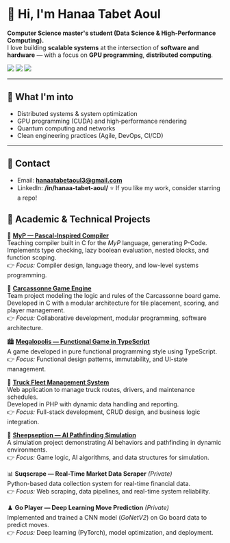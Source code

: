 # 👋 Hi, I'm Hanaa Tabet Aoul

**Computer Science master's student (Data Science & High‑Performance Computing).**  
I love building **scalable systems** at the intersection of **software and hardware** — with a focus on **GPU programming**, **distributed computing**.

<p align="left">
  <a href="mailto:hanaatabetaoul3@gmail.com"><img src="https://img.shields.io/badge/Email-hanaatabetaoul3%40gmail.com-red"></a>
  <a href="https://linkedin.com/in/hanaa-tabet-aoul/"><img src="https://img.shields.io/badge/LinkedIn-hanaa--tabet--aoul-blue"></a>
  <img src="https://img.shields.io/badge/Location-Bordeaux,%20FR-blueviolet">
</p>

---

## 🔭 What I'm into
- Distributed systems & system optimization
- GPU programming (CUDA) and high‑performance rendering
- Quantum computing and networks
- Clean engineering practices (Agile, DevOps, CI/CD)

---

## 🤝 Contact
- Email: **hanaatabetaoul3@gmail.com**  
- LinkedIn: **/in/hanaa-tabet-aoul/**
⭐️ If you like my work, consider starring a repo!


## 📂 Academic & Technical Projects

🧠 [**MyP — Pascal-Inspired Compiler**](https://github.com/USERNAME/MyP-A-Pascal-Inspired-Compiler)  
Teaching compiler built in C for the *MyP* language, generating P-Code.  
Implements type checking, lazy boolean evaluation, nested blocks, and function scoping.  
👉 *Focus:* Compiler design, language theory, and low-level systems programming.

🎲 [**Carcassonne Game Engine**](https://github.com/USERNAME/carcassone)  
Team project modeling the logic and rules of the Carcassonne board game.  
Developed in C with a modular architecture for tile placement, scoring, and player management.  
👉 *Focus:* Collaborative development, modular programming, software architecture.

🏙️ [**Megalopolis — Functional Game in TypeScript**](https://github.com/USERNAME/megalopolis)  
A game developed in pure functional programming style using TypeScript.  
👉 *Focus:* Functional design patterns, immutability, and UI-state management.

🚛 [**Truck Fleet Management System**](https://github.com/USERNAME/truck_fleet_management)  
Web application to manage truck routes, drivers, and maintenance schedules.  
Developed in PHP with dynamic data handling and reporting.  
👉 *Focus:* Full-stack development, CRUD design, and business logic integration.

🐑 [**Sheepseption — AI Pathfinding Simulation**](https://github.com/USERNAME/sheepseption)  
A simulation project demonstrating AI behaviors and pathfinding in dynamic environments.  
👉 *Focus:* Game logic, AI algorithms, and data structures for simulation.

📊 **Suqscrape — Real-Time Market Data Scraper** *(Private)*  
Python-based data collection system for real-time financial data.  
👉 *Focus:* Web scraping, data pipelines, and real-time system reliability.

♟️ **Go Player — Deep Learning Move Prediction** *(Private)*  
Implemented and trained a CNN model (*GoNetV2*) on Go board data to predict moves.  
👉 *Focus:* Deep learning (PyTorch), model optimization, and deployment.


